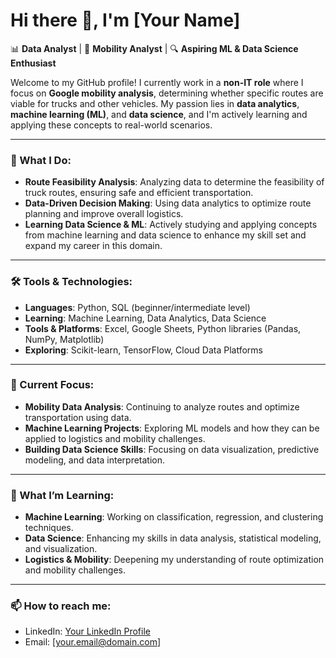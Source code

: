 # Hi there 👋, I'm [Your Name]

📊 **Data Analyst** | 🚚 **Mobility Analyst** | 🔍 **Aspiring ML & Data Science Enthusiast**

Welcome to my GitHub profile! I currently work in a **non-IT role** where I focus on **Google mobility analysis**, determining whether specific routes are viable for trucks and other vehicles. My passion lies in **data analytics**, **machine learning (ML)**, and **data science**, and I'm actively learning and applying these concepts to real-world scenarios.

---

### 🚀 What I Do:
- **Route Feasibility Analysis**: Analyzing data to determine the feasibility of truck routes, ensuring safe and efficient transportation.
- **Data-Driven Decision Making**: Using data analytics to optimize route planning and improve overall logistics.
- **Learning Data Science & ML**: Actively studying and applying concepts from machine learning and data science to enhance my skill set and expand my career in this domain.

---

### 🛠️ Tools & Technologies:
- **Languages**: Python, SQL (beginner/intermediate level)
- **Learning**: Machine Learning, Data Analytics, Data Science
- **Tools & Platforms**: Excel, Google Sheets, Python libraries (Pandas, NumPy, Matplotlib)
- **Exploring**: Scikit-learn, TensorFlow, Cloud Data Platforms

---

### 🔭 Current Focus:
- **Mobility Data Analysis**: Continuing to analyze routes and optimize transportation using data.
- **Machine Learning Projects**: Exploring ML models and how they can be applied to logistics and mobility challenges.
- **Building Data Science Skills**: Focusing on data visualization, predictive modeling, and data interpretation.

---

### 🌱 What I’m Learning:
- **Machine Learning**: Working on classification, regression, and clustering techniques.
- **Data Science**: Enhancing my skills in data analysis, statistical modeling, and visualization.
- **Logistics & Mobility**: Deepening my understanding of route optimization and mobility challenges.

---

### 📫 How to reach me:
- LinkedIn: [Your LinkedIn Profile](https://www.linkedin.com/in/your-profile)
- Email: [your.email@domain.com]
